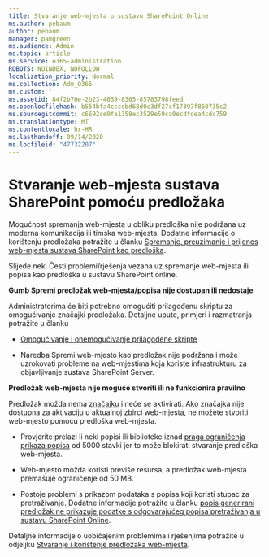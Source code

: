 ```yaml
---
title: Stvaranje web-mjesta u sustavu SharePoint Online
ms.author: pebaum
author: pebaum
manager: pamgreen
ms.audience: Admin
ms.topic: article
ms.service: o365-administration
ROBOTS: NOINDEX, NOFOLLOW
localization_priority: Normal
ms.collection: Adm_O365
ms.custom: ''
ms.assetid: 84f2b70e-2b23-4039-8305-85783798feed
ms.openlocfilehash: b554bfa4ccccbd68d0c3df27cf17397f860735c2
ms.sourcegitcommit: c6692ce0fa1358ec3529e59ca0ecdfdea4cdc759
ms.translationtype: MT
ms.contentlocale: hr-HR
ms.lasthandoff: 09/14/2020
ms.locfileid: "47732207"
---
```

# <a name="create-sharepoint-sites-using-templates"></a>Stvaranje web-mjesta sustava SharePoint pomoću predložaka

Mogućnost spremanja web-mjesta u obliku predloška nije podržana uz moderna komunikacija ili timska web-mjesta. Dodatne informacije o korištenju predložaka potražite u članku [Spremanje, preuzimanje i prijenos web-mjesta sustava SharePoint kao predloška](https://docs.microsoft.com/sharepoint/dev/general-development/save-download-and-upload-a-sharepoint-site-as-a-template).

Slijede neki Česti problemi/rješenja vezana uz spremanje web-mjesta ili popisa kao predloška u sustavu SharePoint online. 

**Gumb Spremi predložak web-mjesta/popisa nije dostupan ili nedostaje**

Administratorima će biti potrebno omogućiti prilagođenu skriptu za omogućivanje značajki predložaka. Detaljne upute, primjeri i razmatranja potražite u članku 

- [Omogućivanje i onemogućivanje prilagođene skripte](https://docs.microsoft.com/sharepoint/allow-or-prevent-custom-script)

- Naredba Spremi web-mjesto kao predložak nije podržana i može uzrokovati probleme na web-mjestima koja koriste infrastrukturu za objavljivanje sustava SharePoint Server.

**Predložak web-mjesta nije moguće stvoriti ili ne funkcionira pravilno**

Predložak možda nema [značajku](https://social.technet.microsoft.com/wiki/contents/articles/14423.sharepoint-2013-existing-features-guid.aspx) i neće se aktivirati. Ako značajka nije dostupna za aktivaciju u aktualnoj zbirci web-mjesta, ne možete stvoriti web-mjesto pomoću predloška web-mjesta.

- Provjerite prelazi li neki popisi ili biblioteke iznad [praga ograničenja prikaza popisa](https://support.office.com/article/Manage-large-lists-and-libraries-in-SharePoint-B8588DAE-9387-48C2-9248-C24122F07C59) od 5000 stavki jer to može blokirati stvaranje predloška web-mjesta.

- Web-mjesto možda koristi previše resursa, a predložak web-mjesta premašuje ograničenje od 50 MB.


- Postoje problemi s prikazom podataka s popisa koji koristi stupac za pretraživanje. Dodatne informacije potražite u članku [popis generirani predložak ne prikazuje podatke s odgovarajućeg popisa pretraživanja u sustavu SharePoint Online](https://docs.microsoft.com/sharepoint/support/lists-and-libraries/template-generated-list-incorrect-data).

Detaljne informacije o uobičajenim problemima i rješenjima potražite u odjeljku [Stvaranje i korištenje predložaka web-mjesta](https://support.office.com/article/Create-and-use-site-templates-60371B0F-00E0-4C49-A844-34759EBDD989).



